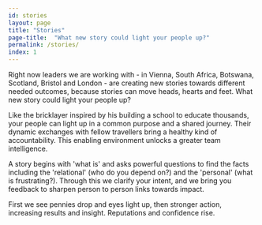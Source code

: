 ```yaml
---
id: stories
layout: page
title: "Stories"
page-title:  "What new story could light your people up?"
permalink: /stories/
index: 1
---
```


Right now leaders we are working with - in Vienna, South Africa, Botswana, Scotland, Bristol and London - are creating new stories towards different needed outcomes, because stories can move heads, hearts and feet. What new story could light your people up?

Like the bricklayer inspired by his building a school to educate thousands, your people can light up in a common purpose and a shared journey. Their dynamic exchanges with fellow travellers bring a healthy kind of accountability. This enabling environment unlocks a greater team intelligence.

A story begins with 'what is' and asks powerful questions to find the facts including the 'relational' (who do you depend on?) and the 'personal' (what is frustrating?). Through this we clarify your intent, and we bring you feedback to sharpen person to person links towards impact. 

First we see pennies drop and eyes light up, then stronger action, increasing results and insight. Reputations and confidence rise. 
